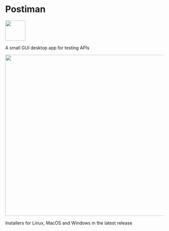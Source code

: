
# Postiman
<img src=https://github.com/Veikkosuhonen/postiman/blob/master/src/main/resources/Postiman.png width=64>

A small GUI desktop app for testing APIs

<img src=https://github.com/Veikkosuhonen/postiman/blob/master/images/img.png width=512>

Installers for Linux, MacOS and Windows in the latest release

